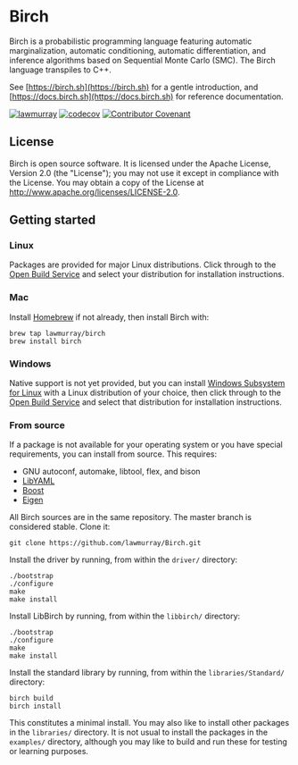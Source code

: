 # Birch

Birch is a probabilistic programming language featuring automatic marginalization, automatic conditioning, automatic differentiation, and inference algorithms based on Sequential Monte Carlo (SMC). The Birch language transpiles to C++.

See [https://birch.sh](https://birch.sh) for a gentle introduction, and [https://docs.birch.sh](https://docs.birch.sh) for reference documentation.

[![lawmurray](https://circleci.com/gh/lawmurray/Birch.svg?style=shield)](https://circleci.com/gh/lawmurray/Birch) [![codecov](https://codecov.io/gh/lawmurray/Birch/graph/badge.svg)](https://codecov.io/gh/lawmurray/Birch) [![Contributor Covenant](https://img.shields.io/badge/Contributor%20Covenant-v2.0%20adopted-ff69b4.svg)](https://github.com/lawmurray/Birch/blob/master/CODE_OF_CONDUCT.md) 


## License

Birch is open source software. It is licensed under the Apache License, Version 2.0 (the "License"); you may not use it except in compliance with the License. You may obtain a copy of the License at <http://www.apache.org/licenses/LICENSE-2.0>.


## Getting started

### Linux

Packages are provided for major Linux distributions. Click through to the [Open Build Service](https://software.opensuse.org//download.html?project=home%3Alawmurray%3Abirch&package=birch) and select your distribution for installation instructions.

### Mac

Install [Homebrew](https://brew.sh) if not already, then install Birch with:

    brew tap lawmurray/birch
    brew install birch

### Windows

Native support is not yet provided, but you can install [Windows Subsystem for Linux](https://docs.microsoft.com/en-us/windows/wsl/install-win10) with a Linux distribution of your choice, then click through to the [Open Build Service](https://software.opensuse.org//download.html?project=home%3Alawmurray%3Abirch&package=birch) and select that distribution for installation instructions.

### From source

If a package is not available for your operating system or you have special requirements, you can install from source. This requires:

  * GNU autoconf, automake, libtool, flex, and bison
  * [LibYAML](https://pyyaml.org/wiki/LibYAML)
  * [Boost](https://boost.org)
  * [Eigen](https://eigen.tuxfamily.org)

All Birch sources are in the same repository. The master branch is considered stable. Clone it:

    git clone https://github.com/lawmurray/Birch.git

Install the driver by running, from within the `driver/` directory:

    ./bootstrap
    ./configure
    make
    make install

Install LibBirch by running, from within the `libbirch/` directory:

    ./bootstrap
    ./configure
    make
    make install

Install the standard library by running, from within the `libraries/Standard/` directory:

    birch build
    birch install

This constitutes a minimal install. You may also like to install other packages in the `libraries/` directory. It is not usual to install the packages in the `examples/` directory, although you may like to build and run these for testing or learning purposes.
